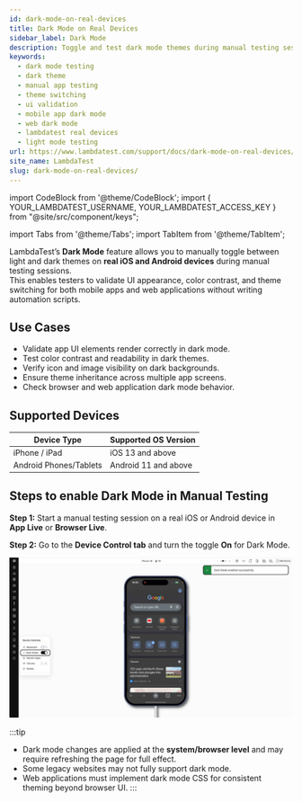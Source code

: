```yaml
---
id: dark-mode-on-real-devices
title: Dark Mode on Real Devices
sidebar_label: Dark Mode
description: Toggle and test dark mode themes during manual testing sessions on real iOS and Android devices.
keywords:
  - dark mode testing
  - dark theme
  - manual app testing
  - theme switching
  - ui validation
  - mobile app dark mode
  - web dark mode
  - lambdatest real devices
  - light mode testing
url: https://www.lambdatest.com/support/docs/dark-mode-on-real-devices/
site_name: LambdaTest
slug: dark-mode-on-real-devices/
---
```

import CodeBlock from '@theme/CodeBlock';
import { YOUR_LAMBDATEST_USERNAME, YOUR_LAMBDATEST_ACCESS_KEY } from "@site/src/component/keys";

import Tabs from '@theme/Tabs';
import TabItem from '@theme/TabItem';

<script type="application/ld+json"
      dangerouslySetInnerHTML={{ __html: JSON.stringify({
       "@context": "https://schema.org",
        "@type": "BreadcrumbList",
        "itemListElement": [{
          "@type": "ListItem",
          "position": 1,
          "name": "Home",
          "item": "https://www.lambdatest.com"
        },{
          "@type": "ListItem",
          "position": 2,
          "name": "Support",
          "item": "https://www.lambdatest.com/support/docs/"
        },{
          "@type": "ListItem",
          "position": 3,
          "name": "Dark Mode on Real Devices",
          "item": "https://www.lambdatest.com/support/docs/dark-mode-on-real-devices/"
        }]
      })
    }}
></script>


LambdaTest’s **Dark Mode** feature allows you to manually toggle between light and dark themes on **real iOS and Android devices** during manual testing sessions.  
This enables testers to validate UI appearance, color contrast, and theme switching for both mobile apps and web applications without writing automation scripts.

## Use Cases

- Validate app UI elements render correctly in dark mode.
- Test color contrast and readability in dark themes.
- Verify icon and image visibility on dark backgrounds.
- Ensure theme inheritance across multiple app screens.
- Check browser and web application dark mode behavior.

## Supported Devices

| Device Type             | Supported OS Version |
|-------------------------|----------------------|
| iPhone / iPad           | iOS 13 and above     |
| Android Phones/Tablets  | Android 11 and above |

## Steps to enable Dark Mode in Manual Testing

**Step 1:** Start a manual testing session on a real iOS or Android device in **App Live** or **Browser Live**.

**Step 2:** Go to the **Device Control tab** and turn the toggle **On** for Dark Mode.

![Dark Mode Settings](../assets/images/real-device-app-testing/Dark%20Mode/dark-mode-toggle.png)


:::tip

- Dark mode changes are applied at the **system/browser level** and may require refreshing the page for full effect.
- Some legacy websites may not fully support dark mode.
- Web applications must implement dark mode CSS for consistent theming beyond browser UI.
:::